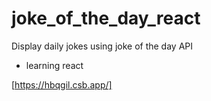 # joke_of_the_day_react

Display daily jokes using joke of the day API

- learning react

[https://hbqgil.csb.app/]
